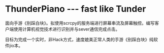 # ThunderPiano --- fast like Tunder

面向手游《别踩白块》。拟使用scrcpy的服务端进行屏幕串流及屏幕触控。编写客户端使用计算机视觉技术进行识别并与sever通信完成点击。

目标为完成一个实时，非Hack方式，速度媲美正常人类的手游《别踩白块》纯软件jio本。

